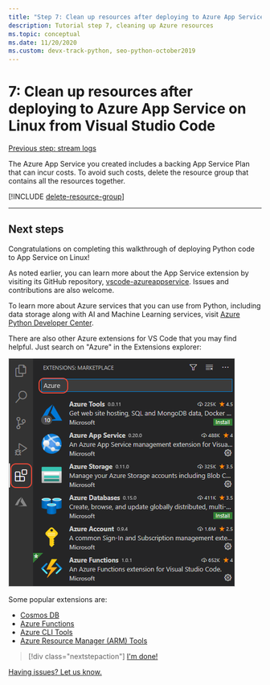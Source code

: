```yaml
---
title: "Step 7: Clean up resources after deploying to Azure App Service on Linux from Visual Studio Code"
description: Tutorial step 7, cleaning up Azure resources
ms.topic: conceptual
ms.date: 11/20/2020
ms.custom: devx-track-python, seo-python-october2019
---
```


# 7: Clean up resources after deploying to Azure App Service on Linux from Visual Studio Code

[Previous step: stream logs](tutorial-deploy-app-service-on-linux-06.md)

The Azure App Service you created includes a backing App Service Plan that can incur costs. To avoid such costs, delete the resource group that contains all the resources together.

[!INCLUDE [delete-resource-group](includes/delete-resource-group.md)]

---

## Next steps

Congratulations on completing this walkthrough of deploying Python code to App Service on Linux!

As noted earlier, you can learn more about the App Service extension by visiting its GitHub repository, [vscode-azureappservice](https://github.com/Microsoft/vscode-azureappservice). Issues and contributions are also welcome.

To learn more about Azure services that you can use from Python, including data storage along with AI and Machine Learning services, visit [Azure Python Developer Center](/python/azure/).

There are also other Azure extensions for VS Code that you may find helpful. Just search on "Azure" in the Extensions explorer:

![Azure extensions for Visual Studio Code](media/deploy-azure/azure-extensions-for-visual-studio-code.png)

Some popular extensions are:

- [Cosmos DB](https://marketplace.visualstudio.com/items?itemName=ms-azuretools.vscode-cosmosdb)
- [Azure Functions](https://marketplace.visualstudio.com/items?itemName=ms-azuretools.vscode-azurefunctions)
- [Azure CLI Tools](https://marketplace.visualstudio.com/items?itemName=ms-vscode.azurecli)
- [Azure Resource Manager (ARM) Tools](https://marketplace.visualstudio.com/items?itemName=msazurermtools.azurerm-vscode-tools)

> [!div class="nextstepaction"]
> [I'm done!](/python/azure/) 

[Having issues? Let us know.](https://aka.ms/FlaskVSCQuickstartHelp)
